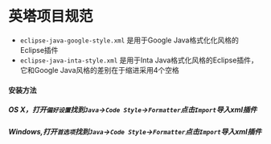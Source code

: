 # 英塔项目规范

+ `eclipse-java-google-style.xml` 是用于Google Java格式化化风格的Eclipse插件
+ `eclipse-java-inta-style.xml` 是用于Inta Java格式化风格的Eclipse插件，它和Google Java风格的差别在于缩进采用4个空格

#### 安装方法

##### OS X，打开`偏好设置`找到`Java`->`Code Style`->`Formatter`点击`Import`导入xml插件

##### Windows,打开`首选项`找到`Java`->`Code Style`->`Formatter`点击`Import`导入xml插件
